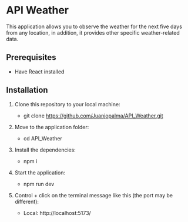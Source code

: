 # API Weather 

This application allows you to observe the weather for the next five days from any location, in addition, it provides other specific weather-related data.

## Prerequisites
- Have React installed

## Installation
1. Clone this repository to your local machine: 
   - git clone https://github.com/Juanjopalma/API_Weather.git

2. Move to the application folder:
   - cd API_Weather

4. Install the dependencies:
   - npm i

5. Start the application:
   - npm run dev

6. Control + click on the terminal message like this (the port may be different):
   - Local:   http://localhost:5173/
